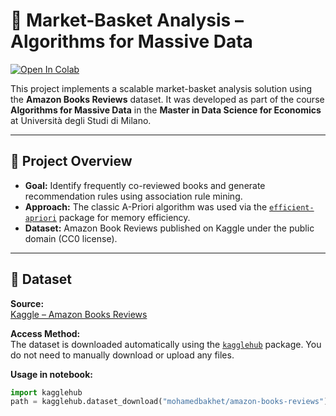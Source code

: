 # 🧠 Market-Basket Analysis – Algorithms for Massive Data

[![Open In Colab](https://colab.research.google.com/assets/colab-badge.svg)](
https://colab.research.google.com/github/Hadia-Eshan/apriori_market_basket_analysis/blob/main/notebook.ipynb)

This project implements a scalable market-basket analysis solution using the **Amazon Books Reviews** dataset. It was developed as part of the course **Algorithms for Massive Data** in the **Master in Data Science for Economics** at Università degli Studi di Milano.

---

## 📌 Project Overview

- **Goal:** Identify frequently co-reviewed books and generate recommendation rules using association rule mining.
- **Approach:** The classic A-Priori algorithm was used via the [`efficient-apriori`](https://pypi.org/project/efficient-apriori/) package for memory efficiency.
- **Dataset:** Amazon Book Reviews published on Kaggle under the public domain (CC0 license).

---

## 📁 Dataset

**Source:**  
[Kaggle – Amazon Books Reviews](https://www.kaggle.com/datasets/mohamedbakhet/amazon-books-reviews)

**Access Method:**  
The dataset is downloaded automatically using the [`kagglehub`](https://pypi.org/project/kagglehub/) package. You do not need to manually download or upload any files.

**Usage in notebook:**
```python
import kagglehub
path = kagglehub.dataset_download("mohamedbakhet/amazon-books-reviews")

